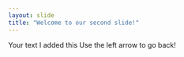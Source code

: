 ```yaml
---
layout: slide
title: "Welcome to our second slide!"
---
```

Your text I added this
Use the left arrow to go back!
